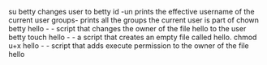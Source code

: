 su betty changes user to betty
id -un prints the effective username of the current user
 groups- prints all the groups the current user is part of
chown betty hello - - script that changes the owner of the file hello to the user betty
touch hello - - a script that creates an empty file called hello.
chmod u+x hello - -  script that adds execute permission to the owner of the file hello
